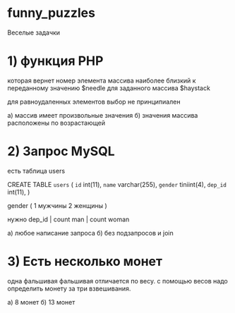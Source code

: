# funny_puzzles

Веселые задачки


# 1) функция PHP

которая вернет номер элемента массива
наиболее близкий к переданному значению $needle
для заданного массива $haystack

для равноудаленных элементов выбор не принципиален

a) массив имеет произвольные значения
б) значения массива расположены по возрастающей


# 2) Запрос MySQL

есть таблица users

CREATE TABLE `users` (
`id` int(11),
`name` varchar(255),
`gender` tiniint(4),
`dep_id` int(11),
)

gender (
1 мужчины
2 женщины
)

нужно
dep_id | count man | count woman

a) любое написание запроса
б) без подзапросов и join


# 3) Есть несколько монет
одна фальшивая
фальшивая отличается по весу.
с помощью весов надо определить монету за три взвешивания.

a) 8 монет
б) 13 монет
